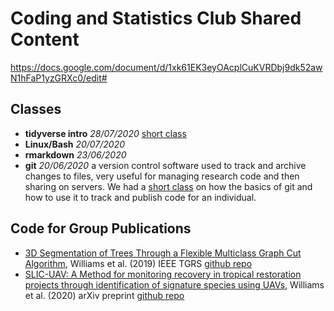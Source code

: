 # Coding and Statistics Club Shared Content 

https://docs.google.com/document/d/1xk61EK3eyOAcplCuKVRDbj9dk52awN1hFaP1yzGRXc0/edit#

## Classes

* **tidyverse intro** *28/07/2020* [short class](https://github.com/ForEcolZappers/PublicWiki/tree/master/tidyverse_class)
* **Linux/Bash** *20/07/2020*
* **rmarkdown** *23/06/2020* 
* **git** *20/06/2020* a version control software used to track and archive changes to files, very useful for managing research code and then sharing on servers. We had a [short class](https://github.com/ForEcolZappers/PublicWiki/tree/master/Git) on how the basics of git and how to use it to track and publish code for an individual.


## Code for Group Publications

* [3D Segmentation of Trees Through a Flexible Multiclass Graph Cut Algorithm](https://doi.org/10.1109/TGRS.2019.2940146), Williams et al. (2019) IEEE TGRS [github repo](https://github.com/jonvw28/MCGC)
* [SLIC-UAV: A Method for monitoring recovery in tropical restoration projects through identification of signature species using UAVs](https://arxiv.org/abs/2006.06624), Williams et al. (2020) arXiv preprint [github repo](https://github.com/jonvw28/SLICUAV)
